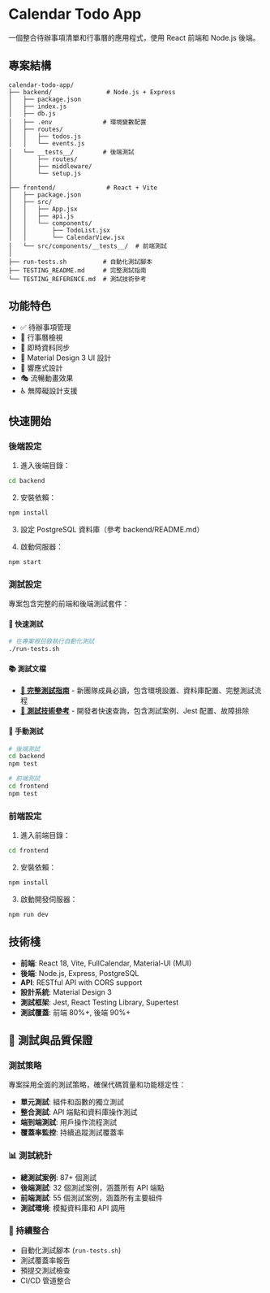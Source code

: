 # Calendar Todo App

一個整合待辦事項清單和行事曆的應用程式，使用 React 前端和 Node.js 後端。

## 專案結構

```
calendar-todo-app/
├── backend/               # Node.js + Express
│   ├── package.json
│   ├── index.js
│   ├── db.js
│   ├── .env              # 環境變數配置
│   ├── routes/
│   │   ├── todos.js
│   │   └── events.js
│   └── __tests__/        # 後端測試
│       ├── routes/
│       ├── middleware/
│       └── setup.js
│
├── frontend/              # React + Vite
│   ├── package.json
│   ├── src/
│   │   ├── App.jsx
│   │   ├── api.js
│   │   └── components/
│   │       ├── TodoList.jsx
│   │       └── CalendarView.jsx
│   └── src/components/__tests__/  # 前端測試
│
├── run-tests.sh          # 自動化測試腳本
├── TESTING_README.md     # 完整測試指南
└── TESTING_REFERENCE.md  # 測試技術參考
```

## 功能特色

- ✅ 待辦事項管理
- 📅 行事曆檢視
- 🔄 即時資料同步
- 🎨 Material Design 3 UI 設計
- 📱 響應式設計
- 🎭 流暢動畫效果
- ♿ 無障礙設計支援

## 快速開始

### 後端設定

1. 進入後端目錄：
```bash
cd backend
```

2. 安裝依賴：
```bash
npm install
```

3. 設定 PostgreSQL 資料庫（參考 backend/README.md）

4. 啟動伺服器：
```bash
npm start
```

### 測試設定

專案包含完整的前端和後端測試套件：

#### 🧪 快速測試
```bash
# 在專案根目錄執行自動化測試
./run-tests.sh
```

#### 📚 測試文檔
- **[🧪 完整測試指南](./TESTING_README.md)** - 新團隊成員必讀，包含環境設置、資料庫配置、完整測試流程
- **[🧪 測試技術參考](./TESTING_REFERENCE.md)** - 開發者快速查詢，包含測試案例、Jest 配置、故障排除

#### 🔧 手動測試
```bash
# 後端測試
cd backend
npm test

# 前端測試  
cd frontend
npm test
```

### 前端設定

1. 進入前端目錄：
```bash
cd frontend
```

2. 安裝依賴：
```bash
npm install
```

3. 啟動開發伺服器：
```bash
npm run dev
```

## 技術棧

- **前端**: React 18, Vite, FullCalendar, Material-UI (MUI)
- **後端**: Node.js, Express, PostgreSQL
- **API**: RESTful API with CORS support
- **設計系統**: Material Design 3
- **測試框架**: Jest, React Testing Library, Supertest
- **測試覆蓋**: 前端 80%+, 後端 90%+

## 🧪 測試與品質保證

### 測試策略
專案採用全面的測試策略，確保代碼質量和功能穩定性：

- **單元測試**: 組件和函數的獨立測試
- **整合測試**: API 端點和資料庫操作測試
- **端到端測試**: 用戶操作流程測試
- **覆蓋率監控**: 持續追蹤測試覆蓋率

### 📊 測試統計
- **總測試案例**: 87+ 個測試
- **後端測試**: 32 個測試案例，涵蓋所有 API 端點
- **前端測試**: 55 個測試案例，涵蓋所有主要組件
- **測試環境**: 模擬資料庫和 API 調用

### 🚀 持續整合
- 自動化測試腳本 (`run-tests.sh`)
- 測試覆蓋率報告
- 預提交測試檢查
- CI/CD 管道整合
